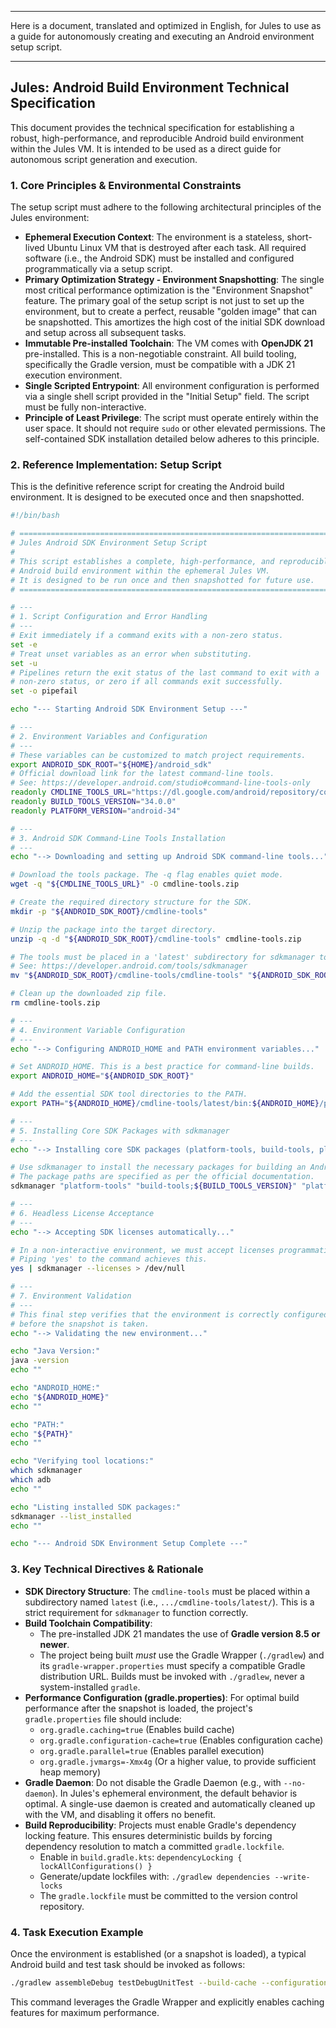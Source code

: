 -----

Here is a document, translated and optimized in English, for Jules to use as a guide for autonomously creating and executing an Android environment setup script.

-----

## **Jules: Android Build Environment Technical Specification**

This document provides the technical specification for establishing a robust, high-performance, and reproducible Android build environment within the Jules VM. It is intended to be used as a direct guide for autonomous script generation and execution.

### **1. Core Principles & Environmental Constraints**

The setup script must adhere to the following architectural principles of the Jules environment:

  * **Ephemeral Execution Context**: The environment is a stateless, short-lived Ubuntu Linux VM that is destroyed after each task. All required software (i.e., the Android SDK) must be installed and configured programmatically via a setup script.
  * **Primary Optimization Strategy - Environment Snapshotting**: The single most critical performance optimization is the "Environment Snapshot" feature. The primary goal of the setup script is not just to set up the environment, but to create a perfect, reusable "golden image" that can be snapshotted. This amortizes the high cost of the initial SDK download and setup across all subsequent tasks.
  * **Immutable Pre-installed Toolchain**: The VM comes with **OpenJDK 21** pre-installed. This is a non-negotiable constraint. All build tooling, specifically the Gradle version, must be compatible with a JDK 21 execution environment.
  * **Single Scripted Entrypoint**: All environment configuration is performed via a single shell script provided in the "Initial Setup" field. The script must be fully non-interactive.
  * **Principle of Least Privilege**: The script must operate entirely within the user space. It should not require `sudo` or other elevated permissions. The self-contained SDK installation detailed below adheres to this principle.

### **2. Reference Implementation: Setup Script**

This is the definitive reference script for creating the Android build environment. It is designed to be executed once and then snapshotted.

```bash
#!/bin/bash

# ==============================================================================
# Jules Android SDK Environment Setup Script
#
# This script establishes a complete, high-performance, and reproducible
# Android build environment within the ephemeral Jules VM.
# It is designed to be run once and then snapshotted for future use.
# ==============================================================================

# ---
# 1. Script Configuration and Error Handling
# ---
# Exit immediately if a command exits with a non-zero status.
set -e
# Treat unset variables as an error when substituting.
set -u
# Pipelines return the exit status of the last command to exit with a
# non-zero status, or zero if all commands exit successfully.
set -o pipefail

echo "--- Starting Android SDK Environment Setup ---"

# ---
# 2. Environment Variables and Configuration
# ---
# These variables can be customized to match project requirements.
export ANDROID_SDK_ROOT="${HOME}/android_sdk"
# Official download link for the latest command-line tools.
# See: https://developer.android.com/studio#command-line-tools-only
readonly CMDLINE_TOOLS_URL="https://dl.google.com/android/repository/commandlinetools-linux-13114758_latest.zip"
readonly BUILD_TOOLS_VERSION="34.0.0"
readonly PLATFORM_VERSION="android-34"

# ---
# 3. Android SDK Command-Line Tools Installation
# ---
echo "--> Downloading and setting up Android SDK command-line tools..."

# Download the tools package. The -q flag enables quiet mode.
wget -q "${CMDLINE_TOOLS_URL}" -O cmdline-tools.zip

# Create the required directory structure for the SDK.
mkdir -p "${ANDROID_SDK_ROOT}/cmdline-tools"

# Unzip the package into the target directory.
unzip -q -d "${ANDROID_SDK_ROOT}/cmdline-tools" cmdline-tools.zip

# The tools must be placed in a 'latest' subdirectory for sdkmanager to work correctly.
# See: https://developer.android.com/tools/sdkmanager
mv "${ANDROID_SDK_ROOT}/cmdline-tools/cmdline-tools" "${ANDROID_SDK_ROOT}/cmdline-tools/latest"

# Clean up the downloaded zip file.
rm cmdline-tools.zip

# ---
# 4. Environment Variable Configuration
# ---
echo "--> Configuring ANDROID_HOME and PATH environment variables..."

# Set ANDROID_HOME. This is a best practice for command-line builds.
export ANDROID_HOME="${ANDROID_SDK_ROOT}"

# Add the essential SDK tool directories to the PATH.
export PATH="${ANDROID_HOME}/cmdline-tools/latest/bin:${ANDROID_HOME}/platform-tools:${PATH}"

# ---
# 5. Installing Core SDK Packages with sdkmanager
# ---
echo "--> Installing core SDK packages (platform-tools, build-tools, platform)..."

# Use sdkmanager to install the necessary packages for building an Android app.
# The package paths are specified as per the official documentation.
sdkmanager "platform-tools" "build-tools;${BUILD_TOOLS_VERSION}" "platforms;${PLATFORM_VERSION}"

# ---
# 6. Headless License Acceptance
# ---
echo "--> Accepting SDK licenses automatically..."

# In a non-interactive environment, we must accept licenses programmatically.
# Piping 'yes' to the command achieves this.
yes | sdkmanager --licenses > /dev/null

# ---
# 7. Environment Validation
# ---
# This final step verifies that the environment is correctly configured
# before the snapshot is taken.
echo "--> Validating the new environment..."

echo "Java Version:"
java -version
echo ""

echo "ANDROID_HOME:"
echo "${ANDROID_HOME}"
echo ""

echo "PATH:"
echo "${PATH}"
echo ""

echo "Verifying tool locations:"
which sdkmanager
which adb
echo ""

echo "Listing installed SDK packages:"
sdkmanager --list_installed
echo ""

echo "--- Android SDK Environment Setup Complete ---"
```

### **3. Key Technical Directives & Rationale**

  * **SDK Directory Structure**: The `cmdline-tools` must be placed within a subdirectory named `latest` (i.e., `.../cmdline-tools/latest/`). This is a strict requirement for `sdkmanager` to function correctly.
  * **Build Toolchain Compatibility**:
      * The pre-installed JDK 21 mandates the use of **Gradle version 8.5 or newer**.
      * The project being built *must* use the Gradle Wrapper (`./gradlew`) and its `gradle-wrapper.properties` must specify a compatible Gradle distribution URL. Builds must be invoked with `./gradlew`, never a system-installed `gradle`.
  * **Performance Configuration (gradle.properties)**: For optimal build performance after the snapshot is loaded, the project's `gradle.properties` file should include:
      * `org.gradle.caching=true` (Enables build cache)
      * `org.gradle.configuration-cache=true` (Enables configuration cache)
      * `org.gradle.parallel=true` (Enables parallel execution)
      * `org.gradle.jvmargs=-Xmx4g` (Or a higher value, to provide sufficient heap memory)
  * **Gradle Daemon**: Do not disable the Gradle Daemon (e.g., with `--no-daemon`). In Jules's ephemeral environment, the default behavior is optimal. A single-use daemon is created and automatically cleaned up with the VM, and disabling it offers no benefit.
  * **Build Reproducibility**: Projects must enable Gradle's dependency locking feature. This ensures deterministic builds by forcing dependency resolution to match a committed `gradle.lockfile`.
      * Enable in `build.gradle.kts`: `dependencyLocking { lockAllConfigurations() }`
      * Generate/update lockfiles with: `./gradlew dependencies --write-locks`
      * The `gradle.lockfile` must be committed to the version control repository.

### **4. Task Execution Example**

Once the environment is established (or a snapshot is loaded), a typical Android build and test task should be invoked as follows:

```bash
./gradlew assembleDebug testDebugUnitTest --build-cache --configuration-cache
```

This command leverages the Gradle Wrapper and explicitly enables caching features for maximum performance.
